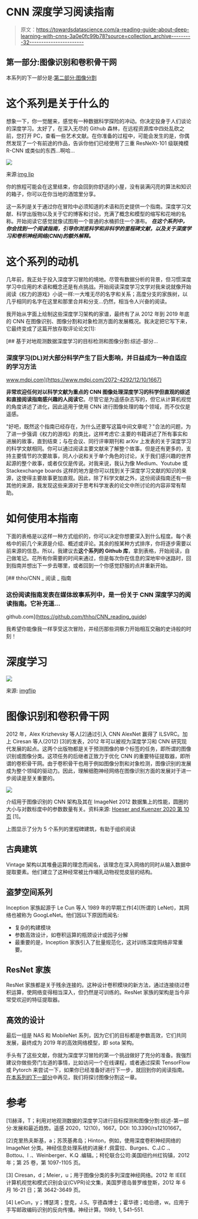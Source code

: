# CNN 深度学习阅读指南

> 原文：<https://towardsdatascience.com/a-reading-guide-about-deep-learning-with-cnns-3a0e0fc99b78?source=collection_archive---------32----------------------->

## 第一部分:图像识别和卷积骨干网

本系列的下一部分是:[第二部分:图像分割](/a-reading-guide-about-deep-learning-with-cnns-71768f4d87e7)

# 这个系列是关于什么的

想象一下，你一觉醒来，感觉有一种数据科学探险的冲动。你决定投身于人们谈论的深度学习。太好了，在深入无尽的 Github 森林，在远程资源库中四处乱砍之前，您打开 PC，查看一些艺术文献。在你准备的过程中，可能会发生的是，你偶然发现了一个有前途的作品，告诉你他们已经使用了三重 ResNeXt-101 级联掩模 R-CNN 或类似的东西…啊哈…

![](img/35236592006eda00a91809477163b395.png)

来源:[img lip](https://imgflip.com/memetemplate/156781749/All-Right-Then-Keep-Your-Secrets)

你的旅程可能会在这里结束，你会回到你舒适的小屋，没有装满闪亮的算法和知识的箱子，你可以在你当地的酒馆里分享。

这一系列是关于通过你在冒险中必须知道的术语和历史提供一个指南。深度学习文献、科学出版物以及关于它的博客和讨论，充满了概念和模型的缩写和花哨的名称。开始阅读它感觉就像试图用一个普通的水桶抓住一个瀑布。 ***在这个系列中，你会找到一个阅读指南，引导你浏览科学和非科学的里程碑文献，以及关于深度学习和卷积神经网络(CNN)的额外解释。***

# 这个系列的动机

几年前，我正处于投入深度学习冒险的境地。尽管有数据分析的背景，但习惯深度学习中应用的术语和概念还是有点挑战。开始阅读深度学习文学对我来说就像开始阅读《权力的游戏》小说一样:一大堆无尽的名字和关系；高度分支的家族树，以几乎相同的名字在这里和那里合并和分支…仍然，相当令人兴奋的阅读。

我开始从字面上绘制这些深度学习架构的家谱，最终有了从 2012 年到 2019 年底的 CNN 在图像识别、图像分割和对象检测方面的发展概况。我决定把它写下来，它最终变成了这篇开放存取评论论文[1]:

[](https://www.mdpi.com/2072-4292/12/10/1667) [## 基于对地观测数据深度学习的目标检测和图像分割:综述-部分…

### 深度学习(DL)对大部分科学产生了巨大影响，并日益成为一种自适应的学习方法

www.mdpi.com](https://www.mdpi.com/2072-4292/12/10/1667) 

**非常欢迎任何对以科学文献为重点的 CNN 图像处理深度学习的科学但直观的综述和直接阅读指南感兴趣的人阅读它**。尽管它是为遥感杂志写的，但它从计算机视觉的角度讲述了进化，因此适用于使用 CNN 进行图像处理的每个领域，而不仅仅是遥感。

"好吧，既然这个指南已经存在，为什么还要写这篇中间文章呢？"合法的问题，为了进一步强调《权力的游戏》的类比，这样考虑它:主要的书籍讲述了所有事实和进展的故事，直到结束；与在会议、同行评审期刊和 arXiv 上发表的关于深度学习的科学文献相同。你可以通过阅读主要文献来了解整个故事。但是还有更多的，支持主要情节的次要故事，同人小说和关于单个角色的讨论，关于我们感兴趣的世界起源的整个故事，或者仅仅是传说。对我来说，我认为像 Medium、Youtube 或 Stackexchange boards 这样的地方是你可以找到关于深度学习文献的知识的来源，这使得主要故事更加直观。因此，除了科学文献之外，这份阅读指南还有一些其他的来源，我发现这些来源对于思考科学发表的论文中所讨论的内容非常有帮助。

# 如何使用本指南

下面的表格是以这样一种方式组织的，你可以决定你想要深入到什么程度。每个表格中的前几个来源是介绍、概述或评论。其余的按某种方式排序，你将逐步需要以前来源的信息。所以，我建议去**这个系列的 Github 库**，拿到表格，开始阅读，自己做笔记。花所有你需要的时间来通过，但是每次你在信息的深地牢中迷路时，回到指南并想出下一步去哪里，或者回到一个你感觉舒服的点并重新开始。

[](https://github.com/thho/CNN_reading_guide) [## thho/CNN _ 阅读 _ 指南

### 这份阅读指南发表在媒体故事系列中，是一份关于 CNN 深度学习的阅读指南。它补充道…

github.com](https://github.com/thho/CNN_reading_guide) 

我希望你能像我一样享受这次冒险，并经历那些洞察力开始相互交融的史诗般的时刻！

# 深度学习

![](img/6600d4a175550091c20bfba919c422db.png)

来源: [imgflip](https://imgflip.com/memetemplate/18552174/Winter-Is-Coming)

# 图像识别和卷积骨干网

2012 年，Alex Krizhevsky 等人[2]通过引入 CNN AlexNet 赢得了 ILSVRC。加上 Ciresan 等人(2012) [3]的发表，2012 年可以被视为深度学习和 CNN 研究现代发展的起点。这两个出版物都是关于预测图像的单个标签的任务，即所谓的图像识别或图像分类。这项任务的后继者正致力于优化 CNN 的重要特征提取器，即所谓的卷积骨干网。由于卷积骨干也用于例如图像分割和对象检测，图像识别的发展成为整个领域的驱动力。因此，理解细胞神经网络在图像识别方面的发展对于进一步阅读是至关重要的。

![](img/5e19594c7fbf11f0445f0d4ea10a5fbc.png)

介绍用于图像识别的 CNN 架构及其在 ImageNet 2012 数据集上的性能，圆圈的大小与对数标度中的参数数量有关。资料来源: [Hoeser and Kuenzer 2020 第 10 页](https://www.mdpi.com/2072-4292/12/10/1667) [1]。

上图显示了分为 5 个系列的里程碑建筑，有助于组织阅读

## 古典建筑

Vintage 架构以其堆叠运算的理念而闻名，该理念在深入网络的同时从输入数据中提取要素。他们建立了这种经常被比作哺乳动物视觉皮层的结构。

## 盗梦空间系列

Inception 家族起源于 Le Cun 等人 1989 年的早期工作[4](所谓的 LeNet)，其网络也被称为 GoogLeNet。他们因以下原因而闻名:

*   复杂的构建模块
*   参数高效设计，如卷积运算的瓶颈设计或因子分解
*   最重要的是，Inception 家族引入了批量规范化，这对训练深度网络非常重要。

## ResNet 家族

ResNet 家族都是关于残余连接的。这种设计卷积模块的新方法，通过连接绕过卷积运算，使网络变得相当深入，但仍然是可训练的。ResNet 家族的架构是当今非常受欢迎的特征提取器。

## 高效的设计

最后一组是 NAS 和 MobileNet 系列，因为它们的目标都是参数高效，它们共同发展，最终成为 2019 年的高效网络模型，即 sota 架构。

手头有了这些文献，你就为深度学习冒险的第一个挑战做好了充分的准备。我强烈建议你做些旁门左道的事情，比如访问一个在线课程，或者通过探索 TensorFlow 或 Pytorch 来尝试一下，如果你已经准备好进行下一步，就回到你的阅读指南。[在本系列的下一部分](/a-reading-guide-about-deep-learning-with-cnns-71768f4d87e7)中再见，我们将探讨图像分割这一章。

# 参考

[1]赫泽，T；利用对地观测数据的深度学习进行目标探测和图像分割:综述-第一部分:发展和最近趋势。遥感 2020，12(10)，1667。DOI: 10.3390/rs12101667。

[2]克里热夫斯基，a；苏茨基弗岛；Hinton，例如，使用深度卷积神经网络的 ImageNet 分类。神经信息处理系统的进展:f .佩雷拉、Burges、C.J.C .、Bottou、l .、Weinberger、K.Q .编辑。；柯伦联合公司:美国纽约州红钩镇，2012 年；第 25 卷，第 1097-1105 页。

[3] Ciresan，d；Meier，u；用于图像分类的多列深度神经网络。2012 年 IEEE 计算机视觉和模式识别会议(CVPR)论文集，美国罗德岛普罗维登斯，2012 年 6 月 16-21 日；第 3642-3649 页。

[4] LeCun，y；博瑟湾；登克，J.S。亨德森博士；霍华德；哈伯德，w。应用于手写邮政编码识别的反向传播。神经计算。1989, 1, 541–551.